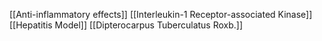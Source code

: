 [[Anti-inflammatory effects]]
[[Interleukin-1 Receptor-associated Kinase]]
[[Hepatitis Model]]
[[Dipterocarpus Tuberculatus Roxb.]]
